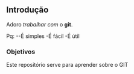 ## Introdução

Adoro *trabalhar* _com_ o **git**.

Pq:
--É simples 
-É fácil
-É útil

### Objetivos


Este repositório serve para aprender sobre o GIT 